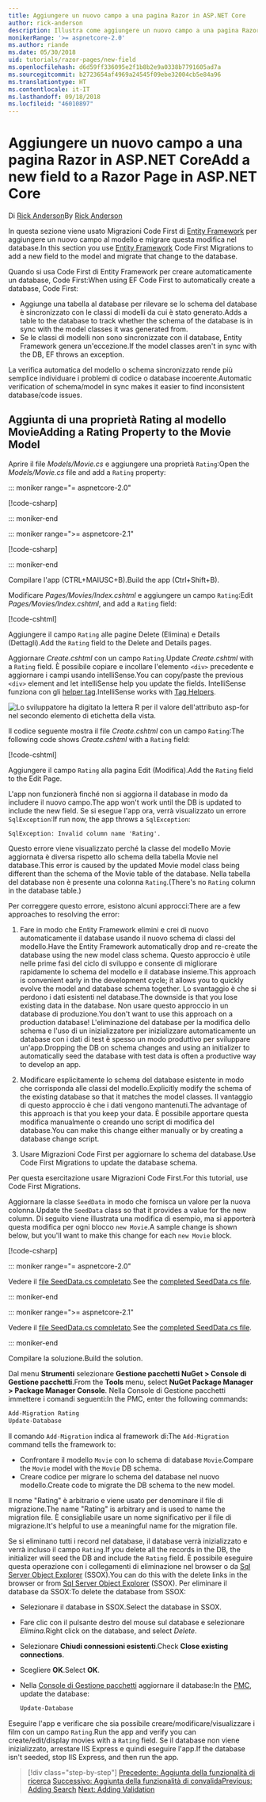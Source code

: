 ```yaml
---
title: Aggiungere un nuovo campo a una pagina Razor in ASP.NET Core
author: rick-anderson
description: Illustra come aggiungere un nuovo campo a una pagina Razor con Entity Framework Core
monikerRange: '>= aspnetcore-2.0'
ms.author: riande
ms.date: 05/30/2018
uid: tutorials/razor-pages/new-field
ms.openlocfilehash: d6d59ff336095e2f1b8b2e9a0338b7791605ad7a
ms.sourcegitcommit: b2723654af4969a24545f09ebe32004cb5e84a96
ms.translationtype: HT
ms.contentlocale: it-IT
ms.lasthandoff: 09/18/2018
ms.locfileid: "46010897"
---
```

# <a name="add-a-new-field-to-a-razor-page-in-aspnet-core"></a><span data-ttu-id="d6506-103">Aggiungere un nuovo campo a una pagina Razor in ASP.NET Core</span><span class="sxs-lookup"><span data-stu-id="d6506-103">Add a new field to a Razor Page in ASP.NET Core</span></span>

<span data-ttu-id="d6506-104">Di [Rick Anderson](https://twitter.com/RickAndMSFT)</span><span class="sxs-lookup"><span data-stu-id="d6506-104">By [Rick Anderson](https://twitter.com/RickAndMSFT)</span></span>

<span data-ttu-id="d6506-105">In questa sezione viene usato Migrazioni Code First di [Entity Framework](https://docs.microsoft.com/ef/core/get-started/aspnetcore/new-db) per aggiungere un nuovo campo al modello e migrare questa modifica nel database.</span><span class="sxs-lookup"><span data-stu-id="d6506-105">In this section you use [Entity Framework](https://docs.microsoft.com/ef/core/get-started/aspnetcore/new-db) Code First Migrations to add a new field to the model and migrate that change to the database.</span></span>

<span data-ttu-id="d6506-106">Quando si usa Code First di Entity Framework per creare automaticamente un database, Code First:</span><span class="sxs-lookup"><span data-stu-id="d6506-106">When using EF Code First to automatically create a database, Code First:</span></span>

* <span data-ttu-id="d6506-107">Aggiunge una tabella al database per rilevare se lo schema del database è sincronizzato con le classi di modelli da cui è stato generato.</span><span class="sxs-lookup"><span data-stu-id="d6506-107">Adds a table to the database to track whether the schema of the database is in sync with the model classes it was generated from.</span></span>
* <span data-ttu-id="d6506-108">Se le classi di modelli non sono sincronizzate con il database, Entity Framework genera un'eccezione.</span><span class="sxs-lookup"><span data-stu-id="d6506-108">If the model classes aren't in sync with the DB, EF throws an exception.</span></span> 

<span data-ttu-id="d6506-109">La verifica automatica del modello o schema sincronizzato rende più semplice individuare i problemi di codice o database incoerente.</span><span class="sxs-lookup"><span data-stu-id="d6506-109">Automatic verification of schema/model in sync makes it easier to find inconsistent database/code issues.</span></span>

## <a name="adding-a-rating-property-to-the-movie-model"></a><span data-ttu-id="d6506-110">Aggiunta di una proprietà Rating al modello Movie</span><span class="sxs-lookup"><span data-stu-id="d6506-110">Adding a Rating Property to the Movie Model</span></span>

<span data-ttu-id="d6506-111">Aprire il file *Models/Movie.cs* e aggiungere una proprietà `Rating`:</span><span class="sxs-lookup"><span data-stu-id="d6506-111">Open the *Models/Movie.cs* file and add a `Rating` property:</span></span>

::: moniker range="= aspnetcore-2.0"

[!code-csharp[](razor-pages-start/sample/RazorPagesMovie/Models/MovieDateRating.cs?highlight=11&range=7-18)]

::: moniker-end

::: moniker range=">= aspnetcore-2.1"

[!code-csharp[](razor-pages-start/sample/RazorPagesMovie21/Models/MovieDateRating.cs?highlight=13&name=snippet)]

::: moniker-end

<span data-ttu-id="d6506-112">Compilare l'app (CTRL+MAIUSC+B).</span><span class="sxs-lookup"><span data-stu-id="d6506-112">Build the app (Ctrl+Shift+B).</span></span>

<span data-ttu-id="d6506-113">Modificare *Pages/Movies/Index.cshtml* e aggiungere un campo `Rating`:</span><span class="sxs-lookup"><span data-stu-id="d6506-113">Edit *Pages/Movies/Index.cshtml*, and add a `Rating` field:</span></span>

[!code-cshtml[](razor-pages-start/sample/RazorPagesMovie/Pages/Movies/Index.cshtml?highlight=40-42,61-63)]

<span data-ttu-id="d6506-114">Aggiungere il campo `Rating` alle pagine Delete (Elimina) e Details (Dettagli).</span><span class="sxs-lookup"><span data-stu-id="d6506-114">Add the `Rating` field to the Delete and Details pages.</span></span>

<span data-ttu-id="d6506-115">Aggiornare *Create.cshtml* con un campo `Rating`.</span><span class="sxs-lookup"><span data-stu-id="d6506-115">Update *Create.cshtml* with a `Rating` field.</span></span> <span data-ttu-id="d6506-116">È possibile copiare e incollare l'elemento `<div>` precedente e aggiornare i campi usando intelliSense.</span><span class="sxs-lookup"><span data-stu-id="d6506-116">You can copy/paste the previous `<div>` element and let intelliSense help you update the fields.</span></span> <span data-ttu-id="d6506-117">IntelliSense funziona con gli [helper tag](xref:mvc/views/tag-helpers/intro).</span><span class="sxs-lookup"><span data-stu-id="d6506-117">IntelliSense works with [Tag Helpers](xref:mvc/views/tag-helpers/intro).</span></span>

![Lo sviluppatore ha digitato la lettera R per il valore dell'attributo asp-for nel secondo elemento di etichetta della vista.](new-field/_static/cr.png)

<span data-ttu-id="d6506-121">Il codice seguente mostra il file *Create.cshtml* con un campo `Rating`:</span><span class="sxs-lookup"><span data-stu-id="d6506-121">The following code shows *Create.cshtml* with a `Rating` field:</span></span>

[!code-cshtml[](razor-pages-start/sample/RazorPagesMovie/Pages/Movies/Create.cshtml?highlight=36-40)]

<span data-ttu-id="d6506-122">Aggiungere il campo `Rating` alla pagina Edit (Modifica).</span><span class="sxs-lookup"><span data-stu-id="d6506-122">Add the `Rating` field to the Edit Page.</span></span>

<span data-ttu-id="d6506-123">L'app non funzionerà finché non si aggiorna il database in modo da includere il nuovo campo.</span><span class="sxs-lookup"><span data-stu-id="d6506-123">The app won't work until the DB is updated to include the new field.</span></span> <span data-ttu-id="d6506-124">Se si esegue l'app ora, verrà visualizzato un errore `SqlException`:</span><span class="sxs-lookup"><span data-stu-id="d6506-124">If run now, the app throws a `SqlException`:</span></span>

```
SqlException: Invalid column name 'Rating'.
```

<span data-ttu-id="d6506-125">Questo errore viene visualizzato perché la classe del modello Movie aggiornata è diversa rispetto allo schema della tabella Movie nel database.</span><span class="sxs-lookup"><span data-stu-id="d6506-125">This error is caused by the updated Movie model class being different than the schema of the Movie table of the database.</span></span> <span data-ttu-id="d6506-126">Nella tabella del database non è presente una colonna `Rating`.</span><span class="sxs-lookup"><span data-stu-id="d6506-126">(There's no `Rating` column in the database table.)</span></span>

<span data-ttu-id="d6506-127">Per correggere questo errore, esistono alcuni approcci:</span><span class="sxs-lookup"><span data-stu-id="d6506-127">There are a few approaches to resolving the error:</span></span>

1. <span data-ttu-id="d6506-128">Fare in modo che Entity Framework elimini e crei di nuovo automaticamente il database usando il nuovo schema di classi del modello.</span><span class="sxs-lookup"><span data-stu-id="d6506-128">Have the Entity Framework automatically drop and re-create the database using  the new model class schema.</span></span> <span data-ttu-id="d6506-129">Questo approccio è utile nelle prime fasi del ciclo di sviluppo e consente di migliorare rapidamente lo schema del modello e il database insieme.</span><span class="sxs-lookup"><span data-stu-id="d6506-129">This approach is convenient early in the development cycle; it allows you to quickly evolve the model and database schema together.</span></span> <span data-ttu-id="d6506-130">Lo svantaggio è che si perdono i dati esistenti nel database.</span><span class="sxs-lookup"><span data-stu-id="d6506-130">The downside is that you lose existing data in the database.</span></span> <span data-ttu-id="d6506-131">Non usare questo approccio in un database di produzione.</span><span class="sxs-lookup"><span data-stu-id="d6506-131">You don't want to use this approach on a production database!</span></span> <span data-ttu-id="d6506-132">L'eliminazione del database per la modifica dello schema e l'uso di un inizializzatore per inizializzare automaticamente un database con i dati di test è spesso un modo produttivo per sviluppare un'app.</span><span class="sxs-lookup"><span data-stu-id="d6506-132">Dropping the DB on schema changes and using an initializer to automatically seed the database with test data is often a productive way to develop an app.</span></span>

2. <span data-ttu-id="d6506-133">Modificare esplicitamente lo schema del database esistente in modo che corrisponda alle classi del modello.</span><span class="sxs-lookup"><span data-stu-id="d6506-133">Explicitly modify the schema of the existing database so that it matches the model classes.</span></span> <span data-ttu-id="d6506-134">Il vantaggio di questo approccio è che i dati vengono mantenuti.</span><span class="sxs-lookup"><span data-stu-id="d6506-134">The advantage of this approach is that you keep your data.</span></span> <span data-ttu-id="d6506-135">È possibile apportare questa modifica manualmente o creando uno script di modifica del database.</span><span class="sxs-lookup"><span data-stu-id="d6506-135">You can make this change either manually or by creating a database change script.</span></span>

3. <span data-ttu-id="d6506-136">Usare Migrazioni Code First per aggiornare lo schema del database.</span><span class="sxs-lookup"><span data-stu-id="d6506-136">Use Code First Migrations to update the database schema.</span></span>

<span data-ttu-id="d6506-137">Per questa esercitazione usare Migrazioni Code First.</span><span class="sxs-lookup"><span data-stu-id="d6506-137">For this tutorial, use Code First Migrations.</span></span>

<span data-ttu-id="d6506-138">Aggiornare la classe `SeedData` in modo che fornisca un valore per la nuova colonna.</span><span class="sxs-lookup"><span data-stu-id="d6506-138">Update the `SeedData` class so that it provides a value for the new column.</span></span> <span data-ttu-id="d6506-139">Di seguito viene illustrata una modifica di esempio, ma si apporterà questa modifica per ogni blocco `new Movie`.</span><span class="sxs-lookup"><span data-stu-id="d6506-139">A sample change is shown below, but you'll want to make this change for each `new Movie` block.</span></span>

[!code-csharp[](razor-pages-start/sample/RazorPagesMovie/Models/SeedDataRating.cs?name=snippet1&highlight=8)]

::: moniker range="= aspnetcore-2.0"

<span data-ttu-id="d6506-140">Vedere il [file SeedData.cs completato](https://github.com/aspnet/Docs/blob/master/aspnetcore/tutorials/razor-pages/razor-pages-start/sample/RazorPagesMovie/Models/SeedDataRating.cs).</span><span class="sxs-lookup"><span data-stu-id="d6506-140">See the [completed SeedData.cs file](https://github.com/aspnet/Docs/blob/master/aspnetcore/tutorials/razor-pages/razor-pages-start/sample/RazorPagesMovie/Models/SeedDataRating.cs).</span></span>

::: moniker-end

::: moniker range=">= aspnetcore-2.1"

<span data-ttu-id="d6506-141">Vedere il [file SeedData.cs completato](https://github.com/aspnet/Docs/blob/master/aspnetcore/tutorials/razor-pages/razor-pages-start/sample/RazorPagesMovie21/Models/SeedDataRating.cs).</span><span class="sxs-lookup"><span data-stu-id="d6506-141">See the [completed SeedData.cs file](https://github.com/aspnet/Docs/blob/master/aspnetcore/tutorials/razor-pages/razor-pages-start/sample/RazorPagesMovie21/Models/SeedDataRating.cs).</span></span>

::: moniker-end

<span data-ttu-id="d6506-142">Compilare la soluzione.</span><span class="sxs-lookup"><span data-stu-id="d6506-142">Build the solution.</span></span>

<a name="pmc"></a> <span data-ttu-id="d6506-143">Dal menu **Strumenti** selezionare **Gestione pacchetti NuGet > Console di Gestione pacchetti**.</span><span class="sxs-lookup"><span data-stu-id="d6506-143">From the **Tools** menu, select **NuGet Package Manager > Package Manager Console**.</span></span>
<span data-ttu-id="d6506-144">Nella Console di Gestione pacchetti immettere i comandi seguenti:</span><span class="sxs-lookup"><span data-stu-id="d6506-144">In the PMC, enter the following commands:</span></span>

```powershell
Add-Migration Rating
Update-Database
```

<span data-ttu-id="d6506-145">Il comando `Add-Migration` indica al framework di:</span><span class="sxs-lookup"><span data-stu-id="d6506-145">The `Add-Migration` command tells the framework to:</span></span>

* <span data-ttu-id="d6506-146">Confrontare il modello `Movie` con lo schema di database `Movie`.</span><span class="sxs-lookup"><span data-stu-id="d6506-146">Compare the `Movie` model with the `Movie` DB schema.</span></span>
* <span data-ttu-id="d6506-147">Creare codice per migrare lo schema del database nel nuovo modello.</span><span class="sxs-lookup"><span data-stu-id="d6506-147">Create code to migrate the DB schema to the new model.</span></span>

<span data-ttu-id="d6506-148">Il nome "Rating" è arbitrario e viene usato per denominare il file di migrazione.</span><span class="sxs-lookup"><span data-stu-id="d6506-148">The name "Rating" is arbitrary and is used to name the migration file.</span></span> <span data-ttu-id="d6506-149">È consigliabile usare un nome significativo per il file di migrazione.</span><span class="sxs-lookup"><span data-stu-id="d6506-149">It's helpful to use a meaningful name for the migration file.</span></span>

<a name="ssox"></a> <span data-ttu-id="d6506-150">Se si eliminano tutti i record nel database, il database verrà inizializzato e verrà incluso il campo `Rating`.</span><span class="sxs-lookup"><span data-stu-id="d6506-150">If you delete all the records in the DB, the initializer will seed the DB and include the `Rating` field.</span></span> <span data-ttu-id="d6506-151">È possibile eseguire questa operazione con i collegamenti di eliminazione nel browser o da [Sql Server Object Explorer](xref:tutorials/razor-pages/sql#ssox) (SSOX).</span><span class="sxs-lookup"><span data-stu-id="d6506-151">You can do this with the delete links in the browser or from [Sql Server Object Explorer](xref:tutorials/razor-pages/sql#ssox) (SSOX).</span></span> <span data-ttu-id="d6506-152">Per eliminare il database da SSOX:</span><span class="sxs-lookup"><span data-stu-id="d6506-152">To delete the database from SSOX:</span></span>

* <span data-ttu-id="d6506-153">Selezionare il database in SSOX.</span><span class="sxs-lookup"><span data-stu-id="d6506-153">Select the database in SSOX.</span></span>
* <span data-ttu-id="d6506-154">Fare clic con il pulsante destro del mouse sul database e selezionare *Elimina*.</span><span class="sxs-lookup"><span data-stu-id="d6506-154">Right click on the database, and select *Delete*.</span></span>
* <span data-ttu-id="d6506-155">Selezionare **Chiudi connessioni esistenti**.</span><span class="sxs-lookup"><span data-stu-id="d6506-155">Check **Close existing connections**.</span></span>
* <span data-ttu-id="d6506-156">Scegliere **OK**.</span><span class="sxs-lookup"><span data-stu-id="d6506-156">Select **OK**.</span></span>
* <span data-ttu-id="d6506-157">Nella [Console di Gestione pacchetti](xref:tutorials/razor-pages/new-field#pmc) aggiornare il database:</span><span class="sxs-lookup"><span data-stu-id="d6506-157">In the [PMC](xref:tutorials/razor-pages/new-field#pmc), update the database:</span></span>

  ```powershell
  Update-Database
  ```

<span data-ttu-id="d6506-158">Eseguire l'app e verificare che sia possibile creare/modificare/visualizzare i film con un campo `Rating`.</span><span class="sxs-lookup"><span data-stu-id="d6506-158">Run the app and verify you can create/edit/display movies with a `Rating` field.</span></span> <span data-ttu-id="d6506-159">Se il database non viene inizializzato, arrestare IIS Express e quindi eseguire l'app.</span><span class="sxs-lookup"><span data-stu-id="d6506-159">If the database isn't seeded, stop IIS Express, and then run the app.</span></span>

> [!div class="step-by-step"]
> <span data-ttu-id="d6506-160">[Precedente: Aggiunta della funzionalità di ricerca](xref:tutorials/razor-pages/search)
> [Successivo: Aggiunta della funzionalità di convalida](xref:tutorials/razor-pages/validation)</span><span class="sxs-lookup"><span data-stu-id="d6506-160">[Previous: Adding Search](xref:tutorials/razor-pages/search)
[Next: Adding Validation](xref:tutorials/razor-pages/validation)</span></span>
